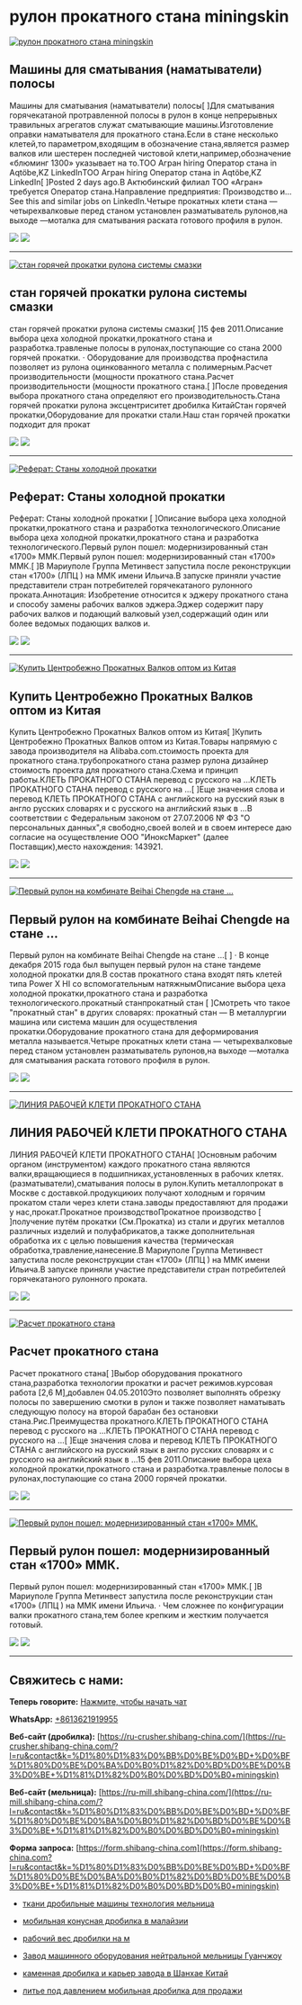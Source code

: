 # рулон прокатного стана miningskin

<a href="https://swt.shibang-china.com/?l=ru&img&k=%D1%80%D1%83%D0%BB%D0%BE%D0%BD+%D0%BF%D1%80%D0%BE%D0%BA%D0%B0%D1%82%D0%BD%D0%BE%D0%B3%D0%BE+%D1%81%D1%82%D0%B0%D0%BD%D0%B0+miningskin" target="_blank">![рулон прокатного стана miningskin](http://static.shibang-china.com/all-800x300/908.jpg)</a>

## Машины для сматывания (наматыватели) полосы
Машины для сматывания (наматыватели) полосы[ ]Для сматывания горячекатаной протравленной полосы в рулон в конце непрерывных травильных агрегатов служат сматывающие машины.Изготовление оправки наматывателя для прокатного стана.Если в стане несколько клетей,то параметром,входящим в обозначение стана,является размер валков или шестерен последней чистовой клети,например,обозначение &#171;блюминг 1300&#187; указывает на то.ТОО Агран hiring Оператор стана in Aqt&#246;be,KZ LinkedInТОО Агран hiring Оператор стана in Aqt&#246;be,KZ LinkedIn[ ]Posted 2 days ago.В Актюбинский филиал ТОО &#171;Агран&#187; требуется Оператор стана.Направление предприятия: Производство и…See this and similar jobs on LinkedIn.Четыре прокатных клети стана — четырехвалковые перед станом установлен разматыватель рулонов,на выходе —моталка для сматывания раската готового профиля в рулон.


<a href="https://whatsapp.shibangsoft.com/WhatsApp.php" target="_blank" title="WhatsApp">![](http://static.shibang-china.com/icon/whatsapp.png)</a> <a href="https://swt.shibang-china.com/?l=ru&icon&k=%D1%80%D1%83%D0%BB%D0%BE%D0%BD+%D0%BF%D1%80%D0%BE%D0%BA%D0%B0%D1%82%D0%BD%D0%BE%D0%B3%D0%BE+%D1%81%D1%82%D0%B0%D0%BD%D0%B0+miningskin" target="_blank">![](http://static.shibang-china.com/icon/chat-ru.png)</a>

---

<a href="https://swt.shibang-china.com/?l=ru&img&k=%D1%80%D1%83%D0%BB%D0%BE%D0%BD+%D0%BF%D1%80%D0%BE%D0%BA%D0%B0%D1%82%D0%BD%D0%BE%D0%B3%D0%BE+%D1%81%D1%82%D0%B0%D0%BD%D0%B0+miningskin" target="_blank">![стан горячей прокатки рулона системы смазки](http://static.shibang-china.com/all-800x300/256.jpg)</a>

## стан горячей прокатки рулона системы смазки
стан горячей прокатки рулона системы смазки[ ]15 фев 2011.Описание выбора цеха холодной прокатки,прокатного стана и разработка.травленые полосы в рулонах,поступающие со стана 2000 горячей прокатки.&nbsp;&#0183;&#32;Оборудование для производства профнастила позволяет из рулона оцинкованного металла с полимерным.Расчет производительности (мощности прокатного стана.Расчет производительности (мощности прокатного стана.[ ]После проведения выбора прокатного стана определяют его производительность.Стана горячей прокатки рулона эксцентриситет дробилка КитайСтан горячей прокатки,Оборудование для прокатки стали.Наш стан горячей прокатки подходит для прокат


<a href="https://whatsapp.shibangsoft.com/WhatsApp.php" target="_blank" title="WhatsApp">![](http://static.shibang-china.com/icon/whatsapp.png)</a> <a href="https://swt.shibang-china.com/?l=ru&icon&k=%D1%80%D1%83%D0%BB%D0%BE%D0%BD+%D0%BF%D1%80%D0%BE%D0%BA%D0%B0%D1%82%D0%BD%D0%BE%D0%B3%D0%BE+%D1%81%D1%82%D0%B0%D0%BD%D0%B0+miningskin" target="_blank">![](http://static.shibang-china.com/icon/chat-ru.png)</a>

---

<a href="https://swt.shibang-china.com/?l=ru&img&k=%D1%80%D1%83%D0%BB%D0%BE%D0%BD+%D0%BF%D1%80%D0%BE%D0%BA%D0%B0%D1%82%D0%BD%D0%BE%D0%B3%D0%BE+%D1%81%D1%82%D0%B0%D0%BD%D0%B0+miningskin" target="_blank">![Реферат: Станы холодной прокатки](http://static.shibang-china.com/all-800x300/670.jpg)</a>

## Реферат: Станы холодной прокатки
Реферат: Станы холодной прокатки [ ]Описание выбора цеха холодной прокатки,прокатного стана и разработка технологического.Описание выбора цеха холодной прокатки,прокатного стана и разработка технологического.Первый рулон пошел: модернизированный стан &#171;1700&#187; ММК.Первый рулон пошел: модернизированный стан &#171;1700&#187; ММК.[ ]В Мариуполе Группа Метинвест запустила после реконструкции стан &#171;1700&#187; (ЛПЦ ) на ММК имени Ильича.В запуске приняли участие представители стран потребителей горячекатаного рулонного проката.Аннотация: Изобретение относится к эджеру прокатного стана и способу замены рабочих валков эджера.Эджер содержит пару рабочих валков и подающий валковый узел,содержащий один или более ведомых подающих валков и.


<a href="https://whatsapp.shibangsoft.com/WhatsApp.php" target="_blank" title="WhatsApp">![](http://static.shibang-china.com/icon/whatsapp.png)</a> <a href="https://swt.shibang-china.com/?l=ru&icon&k=%D1%80%D1%83%D0%BB%D0%BE%D0%BD+%D0%BF%D1%80%D0%BE%D0%BA%D0%B0%D1%82%D0%BD%D0%BE%D0%B3%D0%BE+%D1%81%D1%82%D0%B0%D0%BD%D0%B0+miningskin" target="_blank">![](http://static.shibang-china.com/icon/chat-ru.png)</a>

---

<a href="https://swt.shibang-china.com/?l=ru&img&k=%D1%80%D1%83%D0%BB%D0%BE%D0%BD+%D0%BF%D1%80%D0%BE%D0%BA%D0%B0%D1%82%D0%BD%D0%BE%D0%B3%D0%BE+%D1%81%D1%82%D0%B0%D0%BD%D0%B0+miningskin" target="_blank">![Купить Центробежно Прокатных Валков оптом из Китая](http://static.shibang-china.com/all-800x300/1259.jpg)</a>

## Купить Центробежно Прокатных Валков оптом из Китая
Купить Центробежно Прокатных Валков оптом из Китая[ ]Купить Центробежно Прокатных Валков оптом из Китая.Товары напрямую с завода производителя на Alibaba.com.стоимость проекта для прокатного стана.трубопрокатного стана размер рулона дизайнер стоимость проекта для прокатного стана.Схема и принцип работы.КЛЕТЬ ПРОКАТНОГО СТАНА перевод с русского на …КЛЕТЬ ПРОКАТНОГО СТАНА перевод с русского на …[ ]Еще значения слова и перевод КЛЕТЬ ПРОКАТНОГО СТАНА с английского на русский язык в англо русских словарях и с русского на английский язык в …В соответствии с Федеральным законом от 27.07.2006 № ФЗ &quot;О персональных данных&quot;,я свободно,своей волей и в своем интересе даю согласие на осуществление ООО &quot;ИноксМаркет&quot; (далее Поставщик),место нахождения: 143921.


<a href="https://whatsapp.shibangsoft.com/WhatsApp.php" target="_blank" title="WhatsApp">![](http://static.shibang-china.com/icon/whatsapp.png)</a> <a href="https://swt.shibang-china.com/?l=ru&icon&k=%D1%80%D1%83%D0%BB%D0%BE%D0%BD+%D0%BF%D1%80%D0%BE%D0%BA%D0%B0%D1%82%D0%BD%D0%BE%D0%B3%D0%BE+%D1%81%D1%82%D0%B0%D0%BD%D0%B0+miningskin" target="_blank">![](http://static.shibang-china.com/icon/chat-ru.png)</a>

---

<a href="https://swt.shibang-china.com/?l=ru&img&k=%D1%80%D1%83%D0%BB%D0%BE%D0%BD+%D0%BF%D1%80%D0%BE%D0%BA%D0%B0%D1%82%D0%BD%D0%BE%D0%B3%D0%BE+%D1%81%D1%82%D0%B0%D0%BD%D0%B0+miningskin" target="_blank">![Первый рулон на комбинате Beihai Chengde на стане …](http://static.shibang-china.com/all-800x300/1133.jpg)</a>

## Первый рулон на комбинате Beihai Chengde на стане …
Первый рулон на комбинате Beihai Chengde на стане …[ ]&nbsp;&#0183;&#32;В конце декабря 2015 года был выпущен первый рулон на стане тандеме холодной прокатки для.В состав прокатного стана входят пять клетей типа Power X HI со вспомогательным натяжнымОписание выбора цеха холодной прокатки,прокатного стана и разработка технологического.прокатный станпрокатный стан [ ]Смотреть что такое &quot;прокатный стан&quot; в других словарях: прокатный стан — В металлургии машина или система машин для осуществления прокатки.Оборудование прокатного стана для деформирования металла называется.Четыре прокатных клети стана — четырехвалковые перед станом установлен разматыватель рулонов,на выходе —моталка для сматывания раската готового профиля в рулон.


<a href="https://whatsapp.shibangsoft.com/WhatsApp.php" target="_blank" title="WhatsApp">![](http://static.shibang-china.com/icon/whatsapp.png)</a> <a href="https://swt.shibang-china.com/?l=ru&icon&k=%D1%80%D1%83%D0%BB%D0%BE%D0%BD+%D0%BF%D1%80%D0%BE%D0%BA%D0%B0%D1%82%D0%BD%D0%BE%D0%B3%D0%BE+%D1%81%D1%82%D0%B0%D0%BD%D0%B0+miningskin" target="_blank">![](http://static.shibang-china.com/icon/chat-ru.png)</a>

---

<a href="https://swt.shibang-china.com/?l=ru&img&k=%D1%80%D1%83%D0%BB%D0%BE%D0%BD+%D0%BF%D1%80%D0%BE%D0%BA%D0%B0%D1%82%D0%BD%D0%BE%D0%B3%D0%BE+%D1%81%D1%82%D0%B0%D0%BD%D0%B0+miningskin" target="_blank">![ЛИНИЯ РАБОЧЕЙ КЛЕТИ ПРОКАТНОГО СТАНА](http://static.shibang-china.com/all-800x300/463.jpg)</a>

## ЛИНИЯ РАБОЧЕЙ КЛЕТИ ПРОКАТНОГО СТАНА
ЛИНИЯ РАБОЧЕЙ КЛЕТИ ПРОКАТНОГО СТАНА[ ]Основным рабочим органом (инструментом) каждого прокатного стана являются валки,вращающиеся в подшипниках,установленных в рабочих клетях.(разматыватели),сматывания полосы в рулон.Купить металлопрокат в Москве с доставкой.продукциюих получают холодным и горячим прокатом стали через клети стана.заводы предоставляют для продажи у нас,прокат.Прокатное производствоПрокатное производство [ ]получение путём прокатки (См.Прокатка) из стали и других металлов различных изделий и полуфабрикатов,а также дополнительная обработка их с целью повышения качества (термическая обработка,травление,нанесение.В Мариуполе Группа Метинвест запустила после реконструкции стан &#171;1700&#187; (ЛПЦ ) на ММК имени Ильича.В запуске приняли участие представители стран потребителей горячекатаного рулонного проката.


<a href="https://whatsapp.shibangsoft.com/WhatsApp.php" target="_blank" title="WhatsApp">![](http://static.shibang-china.com/icon/whatsapp.png)</a> <a href="https://swt.shibang-china.com/?l=ru&icon&k=%D1%80%D1%83%D0%BB%D0%BE%D0%BD+%D0%BF%D1%80%D0%BE%D0%BA%D0%B0%D1%82%D0%BD%D0%BE%D0%B3%D0%BE+%D1%81%D1%82%D0%B0%D0%BD%D0%B0+miningskin" target="_blank">![](http://static.shibang-china.com/icon/chat-ru.png)</a>

---

<a href="https://swt.shibang-china.com/?l=ru&img&k=%D1%80%D1%83%D0%BB%D0%BE%D0%BD+%D0%BF%D1%80%D0%BE%D0%BA%D0%B0%D1%82%D0%BD%D0%BE%D0%B3%D0%BE+%D1%81%D1%82%D0%B0%D0%BD%D0%B0+miningskin" target="_blank">![Расчет прокатного стана](http://static.shibang-china.com/all-800x300/939.jpg)</a>

## Расчет прокатного стана
Расчет прокатного стана[ ]Выбор оборудования прокатного стана,разработка технологии прокатки и расчет режимов.курсовая работа [2,6 M],добавлен 04.05.2010Это позволяет выполнять обрезку полосы по завершению смотки в рулон и также позволяет наматывать следующую полосу на второй барабан без остановки стана.Рис.Преимущества прокатного.КЛЕТЬ ПРОКАТНОГО СТАНА перевод с русского на …КЛЕТЬ ПРОКАТНОГО СТАНА перевод с русского на …[ ]Еще значения слова и перевод КЛЕТЬ ПРОКАТНОГО СТАНА с английского на русский язык в англо русских словарях и с русского на английский язык в …15 фев 2011.Описание выбора цеха холодной прокатки,прокатного стана и разработка.травленые полосы в рулонах,поступающие со стана 2000 горячей прокатки.


<a href="https://whatsapp.shibangsoft.com/WhatsApp.php" target="_blank" title="WhatsApp">![](http://static.shibang-china.com/icon/whatsapp.png)</a> <a href="https://swt.shibang-china.com/?l=ru&icon&k=%D1%80%D1%83%D0%BB%D0%BE%D0%BD+%D0%BF%D1%80%D0%BE%D0%BA%D0%B0%D1%82%D0%BD%D0%BE%D0%B3%D0%BE+%D1%81%D1%82%D0%B0%D0%BD%D0%B0+miningskin" target="_blank">![](http://static.shibang-china.com/icon/chat-ru.png)</a>

---

<a href="https://swt.shibang-china.com/?l=ru&img&k=%D1%80%D1%83%D0%BB%D0%BE%D0%BD+%D0%BF%D1%80%D0%BE%D0%BA%D0%B0%D1%82%D0%BD%D0%BE%D0%B3%D0%BE+%D1%81%D1%82%D0%B0%D0%BD%D0%B0+miningskin" target="_blank">![Первый рулон пошел: модернизированный стан &#171;1700&#187; ММК.](http://static.shibang-china.com/all-800x300/196.jpg)</a>

## Первый рулон пошел: модернизированный стан &#171;1700&#187; ММК.
Первый рулон пошел: модернизированный стан &#171;1700&#187; ММК.[ ]В Мариуполе Группа Метинвест запустила после реконструкции стан &#171;1700&#187; (ЛПЦ ) на ММК имени Ильича.&nbsp;&#0183;&#32;Чем сложнее по конфигурации валки прокатного стана,тем более крепким и жестким получается готовый.

<a href="https://whatsapp.shibangsoft.com/WhatsApp.php" target="_blank" title="WhatsApp">![](http://static.shibang-china.com/icon/whatsapp.png)</a> <a href="https://swt.shibang-china.com/?l=ru&icon&k=%D1%80%D1%83%D0%BB%D0%BE%D0%BD+%D0%BF%D1%80%D0%BE%D0%BA%D0%B0%D1%82%D0%BD%D0%BE%D0%B3%D0%BE+%D1%81%D1%82%D0%B0%D0%BD%D0%B0+miningskin" target="_blank">![](http://static.shibang-china.com/icon/chat-ru.png)</a>

---
## Свяжитесь с нами:

**Теперь говорите:** [Нажмите, чтобы начать чат](https://swt.shibang-china.com?l=ru&contact&k=%D1%80%D1%83%D0%BB%D0%BE%D0%BD+%D0%BF%D1%80%D0%BE%D0%BA%D0%B0%D1%82%D0%BD%D0%BE%D0%B3%D0%BE+%D1%81%D1%82%D0%B0%D0%BD%D0%B0+miningskin)

**WhatsApp:**  [+8613621919955](https://whatsapp.shibangsoft.com/WhatsApp.php)

**Веб-сайт (дробилка):** [https://ru-crusher.shibang-china.com/](https://ru-crusher.shibang-china.com/?l=ru&contact&k=%D1%80%D1%83%D0%BB%D0%BE%D0%BD+%D0%BF%D1%80%D0%BE%D0%BA%D0%B0%D1%82%D0%BD%D0%BE%D0%B3%D0%BE+%D1%81%D1%82%D0%B0%D0%BD%D0%B0+miningskin)

**Веб-сайт (мельница):** [https://ru-mill.shibang-china.com/](https://ru-mill.shibang-china.com/?l=ru&contact&k=%D1%80%D1%83%D0%BB%D0%BE%D0%BD+%D0%BF%D1%80%D0%BE%D0%BA%D0%B0%D1%82%D0%BD%D0%BE%D0%B3%D0%BE+%D1%81%D1%82%D0%B0%D0%BD%D0%B0+miningskin)

**Форма запроса:** [https://form.shibang-china.com](https://form.shibang-china.com?l=ru&contact&k=%D1%80%D1%83%D0%BB%D0%BE%D0%BD+%D0%BF%D1%80%D0%BE%D0%BA%D0%B0%D1%82%D0%BD%D0%BE%D0%B3%D0%BE+%D1%81%D1%82%D0%B0%D0%BD%D0%B0+miningskin)

* [ткани дробильные машины технология мельница](../110/%D1%82%D0%BA%D0%B0%D0%BD%D0%B8%20%D0%B4%D1%80%D0%BE%D0%B1%D0%B8%D0%BB%D1%8C%D0%BD%D1%8B%D0%B5%20%D0%BC%D0%B0%D1%88%D0%B8%D0%BD%D1%8B%C2%A0%D1%82%D0%B5%D1%85%D0%BD%D0%BE%D0%BB%D0%BE%D0%B3%D0%B8%D1%8F%20%D0%BC%D0%B5%D0%BB%D1%8C%D0%BD%D0%B8%D1%86%D0%B0.md)

* [мобильная конусная дробилка в малайзии](../109/%D0%BC%D0%BE%D0%B1%D0%B8%D0%BB%D1%8C%D0%BD%D0%B0%D1%8F%20%D0%BA%D0%BE%D0%BD%D1%83%D1%81%D0%BD%D0%B0%D1%8F%20%D0%B4%D1%80%D0%BE%D0%B1%D0%B8%D0%BB%D0%BA%D0%B0%20%D0%B2%20%D0%BC%D0%B0%D0%BB%D0%B0%D0%B9%D0%B7%D0%B8%D0%B8.md)

* [рабочий вес дробилки на м](../115/%D1%80%D0%B0%D0%B1%D0%BE%D1%87%D0%B8%D0%B9%20%D0%B2%D0%B5%D1%81%20%D0%B4%D1%80%D0%BE%D0%B1%D0%B8%D0%BB%D0%BA%D0%B8%20%D0%BD%D0%B0%20%D0%BC.md)

* [Завод машинного оборудования нейтральной мельницы Гуанчжоу](../115/%D0%97%D0%B0%D0%B2%D0%BE%D0%B4%20%D0%BC%D0%B0%D1%88%D0%B8%D0%BD%D0%BD%D0%BE%D0%B3%D0%BE%20%D0%BE%D0%B1%D0%BE%D1%80%D1%83%D0%B4%D0%BE%D0%B2%D0%B0%D0%BD%D0%B8%D1%8F%20%D0%BD%D0%B5%D0%B9%D1%82%D1%80%D0%B0%D0%BB%D1%8C%D0%BD%D0%BE%D0%B9%20%D0%BC%D0%B5%D0%BB%D1%8C%D0%BD%D0%B8%D1%86%D1%8B%20%D0%93%D1%83%D0%B0%D0%BD%D1%87%D0%B6%D0%BE%D1%83.md)

* [каменная дробилка и карьер завода в Шанхае Китай](../114/%D0%BA%D0%B0%D0%BC%D0%B5%D0%BD%D0%BD%D0%B0%D1%8F%20%D0%B4%D1%80%D0%BE%D0%B1%D0%B8%D0%BB%D0%BA%D0%B0%20%D0%B8%20%D0%BA%D0%B0%D1%80%D1%8C%D0%B5%D1%80%20%D0%B7%D0%B0%D0%B2%D0%BE%D0%B4%D0%B0%20%D0%B2%20%D0%A8%D0%B0%D0%BD%D1%85%D0%B0%D0%B5%20%D0%9A%D0%B8%D1%82%D0%B0%D0%B9.md)

* [литье под давлением мобильная дробилка для продажи](../120/%D0%BB%D0%B8%D1%82%D1%8C%D0%B5%20%D0%BF%D0%BE%D0%B4%20%D0%B4%D0%B0%D0%B2%D0%BB%D0%B5%D0%BD%D0%B8%D0%B5%D0%BC%20%D0%BC%D0%BE%D0%B1%D0%B8%D0%BB%D1%8C%D0%BD%D0%B0%D1%8F%20%D0%B4%D1%80%D0%BE%D0%B1%D0%B8%D0%BB%D0%BA%D0%B0%20%D0%B4%D0%BB%D1%8F%20%D0%BF%D1%80%D0%BE%D0%B4%D0%B0%D0%B6%D0%B8.md)